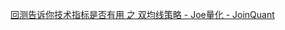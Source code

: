 [回测告诉你技术指标是否有用 之 双均线策略 - Joe量化 - JoinQuant](https://www.joinquant.com/view/community/detail/39222ce7aa6c4ef11b8c56f1abb78a60?type=1)

## 